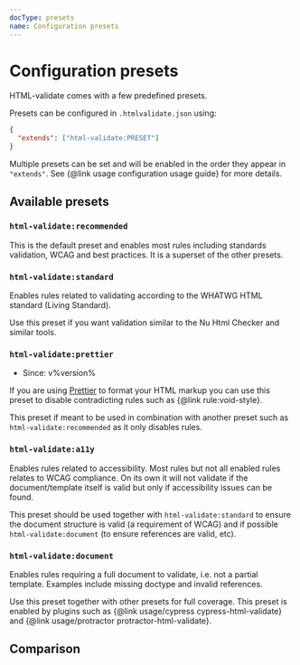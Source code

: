 ```yaml
---
docType: presets
name: Configuration presets
---
```


# Configuration presets

HTML-validate comes with a few predefined presets.

Presets can be configured in `.htmlvalidate.json` using:

```json
{
  "extends": ["html-validate:PRESET"]
}
```

Multiple presets can be set and will be enabled in the order they appear in `"extends"`.
See {@link usage configuration usage guide} for more details.

## Available presets

### `html-validate:recommended`

This is the default preset and enables most rules including standards validation, WCAG and best practices.
It is a superset of the other presets.

### `html-validate:standard`

Enables rules related to validating according to the WHATWG HTML standard (Living Standard).

Use this preset if you want validation similar to the Nu Html Checker and similar tools.

### `html-validate:prettier`

- Since: v%version%

If you are using [Prettier][prettier] to format your HTML markup you can use this preset to disable contradicting rules such as {@link rule:void-style}.

This preset if meant to be used in combination with another preset such as `html-validate:recommended` as it only disables rules.

[prettier]: https://prettier.io/

### `html-validate:a11y`

Enables rules related to accessibility.
Most rules but not all enabled rules relates to WCAG compliance.
On its own it will not validate if the document/template itself is valid but only if accessibility issues can be found.

This preset should be used together with `html-validate:standard` to ensure the document structure is valid (a requirement of WCAG) and if possible `html-validate:document` (to ensure references are valid, etc).

### `html-validate:document`

Enables rules requiring a full document to validate, i.e. not a partial template.
Examples include missing doctype and invalid references.

Use this preset together with other presets for full coverage.
This preset is enabled by plugins such as {@link usage/cypress cypress-html-validate} and {@link usage/protractor protractor-html-validate}.

## Comparison
